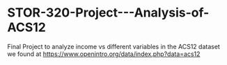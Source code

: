 # STOR-320-Project---Analysis-of-ACS12

Final Project to analyze income vs different variables in the ACS12 dataset we found at https://www.openintro.org/data/index.php?data=acs12
